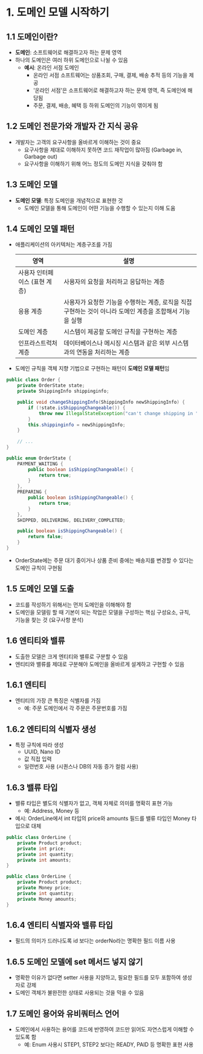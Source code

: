 # 1. 도메인 모델 시작하기

## 1.1 도메인이란?
- **도메인**: 소프트웨어로 해결하고자 하는 문제 영역
- 하나의 도메인은 여러 하위 도메인으로 나뉠 수 있음
  - **예시**: 온라인 서점 도메인
    - 온라인 서점 소프트웨어는 상품조회, 구매, 결제, 배송 추적 등의 기능을 제공
    - '온라인 서점'은 소프트웨어로 해결하고자 하는 문제 영역, 즉 도메인에 해당됨
    - 주문, 결제, 배송, 혜택 등 하위 도메인의 기능이 엮이게 됨

## 1.2 도메인 전문가와 개발자 간 지식 공유
- 개발자는 고객의 요구사항을 올바르게 이해하는 것이 중요
  - 요구사항을 제대로 이해하지 못하면 코드 재작업이 많아짐 (Garbage in, Garbage out)
  - 요구사항을 이해하기 위해 어느 정도의 도메인 지식을 갖춰야 함

## 1.3 도메인 모델
- **도메인 모델**: 특정 도메인을 개념적으로 표현한 것
  - 도메인 모델을 통해 도메인이 어떤 기능을 수행할 수 있는지 이해 도움

## 1.4 도메인 모델 패턴
- 애플리케이션의 아키텍처는 계층구조를 가짐

  | 영역                     | 설명                                                         |
  | ------------------------ | ------------------------------------------------------------ |
  | 사용자 인터페이스 (표현 계층) | 사용자의 요청을 처리하고 응답하는 계층                             |
  | 응용 계층                | 사용자가 요청한 기능을 수행하는 계층, 로직을 직접 구현하는 것이 아니라 도메인 계층을 조합해서 기능을 실행 |
  | 도메인 계층              | 시스템이 제공할 도메인 규칙을 구현하는 계층                       |
  | 인프라스트럭처 계층      | 데이터베이스나 메시징 시스템과 같은 외부 시스템과의 연동을 처리하는 계층 |

- 도메인 규칙을 객체 지향 기법으로 구현하는 패턴이 **도메인 모델 패턴**임

```java
public class Order {
    private OrderState state;
    private ShippingInfo shippinginfo;

    public void changeShippingInfo(ShippingInfo newShippingInfo) {
        if (!state.isShippingChangeable()) {
            throw new IllegalStateException("can't change shipping in " + state);
        }
        this.shippinginfo = newShippingInfo;
    }
    
    // ...
}

public enum OrderState {
    PAYMENT_WAITING {
        public boolean isShippingChangeable() {
            return true;
        }
    },
    PREPARING {
        public boolean isShippingChangeable() {
            return true;
        }
    },
    SHIPPED, DELIVERING, DELIVERY_COMPLETED;

    public boolean isShippingChangeable() {
        return false;
    }
}
```

- OrderState에는 주문 대기 중이거나 상품 준비 중에는 배송지를 변경할 수 있다는 도메인 규칙이 구현됨

## 1.5 도메인 모델 도출
- 코드를 작성하기 위해서는 먼저 도메인을 이해해야 함
- 도메인을 모델링 할 때 기본이 되는 작업은 모델을 구성하는 핵심 구성요소, 규칙, 기능을 찾는 것 (요구사항 분석)

## 1.6 엔티티와 밸류
- 도출한 모델은 크게 엔티티와 밸류로 구분할 수 있음
- 엔티티와 밸류를 제대로 구분해야 도메인을 올바르게 설계하고 구현할 수 있음

## 1.6.1 엔티티
- 엔티티의 가장 큰 특징은 식별자를 가짐
  - 예: 주문 도메인에서 각 주문은 주문번호를 가짐

## 1.6.2 엔티티의 식별자 생성
- 특정 규칙에 따라 생성
  - UUID, Nano ID
  - 값 직접 입력
  - 일련번호 사용 (시퀀스나 DB의 자동 증가 컬럼 사용)

## 1.6.3 밸류 타입
- 밸류 타입은 별도의 식별자가 없고, 객체 자체로 의미를 명확히 표현 가능
  - 예: Address, Money 등
- 예시: OrderLine에서 int 타입의 price와 amounts 필드를 밸류 타입인 Money 타입으로 대체

```java
public class OrderLine {
    private Product product; 
    private int price; 
    private int quantity; 
    private int amounts; 
}

public class OrderLine {
    private Product product; 
    private Money price; 
    private int quantity; 
    private Money amounts; 
}
```

## 1.6.4 엔티티 식별자와 밸류 타입
- 필드의 의미가 드러나도록 id 보다는 orderNo라는 명확한 필드 이름 사용

## 1.6.5 도메인 모델에 set 메서드 넣지 않기
- 명확한 이유가 없다면 setter 사용을 지양하고, 필요한 필드를 모두 포함하여 생성자로 강제
- 도메인 객체가 불완전한 상태로 사용되는 것을 막을 수 있음
  
## 1.7 도메인 용어와 유비쿼터스 언어
- 도메인에서 사용하는 용어를 코드에 반영하여 코드만 읽어도 자연스럽게 이해할 수 있도록 함
  - 예: Enum 사용시 STEP1, STEP2 보다는 READY, PAID 등 명확한 표현 사용
